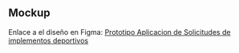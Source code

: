 ## Mockup

Enlace a el diseño en Figma: [Prototipo Aplicacion de Solicitudes de implementos deportivos](https://www.figma.com/design/lTII5vO6QlBQkcrcZJxLSq/AgendaMoviles?node-id=3-28&t=Cdz6nYUWRUw7QuW3-1)